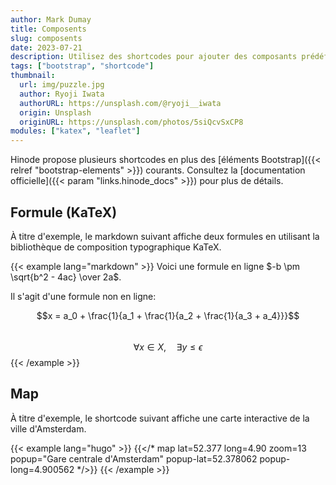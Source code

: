 ```yaml
---
author: Mark Dumay
title: Composents
slug: composents
date: 2023-07-21
description: Utilisez des shortcodes pour ajouter des composants prédéfinis alimentés par des bibliothèques externes.
tags: ["bootstrap", "shortcode"]
thumbnail:
  url: img/puzzle.jpg
  author: Ryoji Iwata
  authorURL: https://unsplash.com/@ryoji__iwata
  origin: Unsplash
  originURL: https://unsplash.com/photos/5siQcvSxCP8
modules: ["katex", "leaflet"]
---
```


Hinode propose plusieurs shortcodes en plus des [éléments Bootstrap]({{< relref "bootstrap-elements" >}}) courants. Consultez la [documentation officielle]({{< param "links.hinode_docs" >}}) pour plus de détails.

## Formule (KaTeX)

À titre d'exemple, le markdown suivant affiche deux formules en utilisant la bibliothèque de composition typographique KaTeX.

{{< example lang="markdown" >}}
Voici une formule en ligne $-b \pm \sqrt{b^2 - 4ac} \over 2a$.

Il s'agit d'une formule non en ligne:

$$x = a_0 + \frac{1}{a_1 + \frac{1}{a_2 + \frac{1}{a_3 + a_4}}}$$  
$$\forall x \in X, \quad \exists y \leq \epsilon$$
{{< /example >}}

## Map

À titre d'exemple, le shortcode suivant affiche une carte interactive de la ville d'Amsterdam.

<!-- markdownlint-disable MD037 -->
{{< example lang="hugo" >}}
{{</* map lat=52.377 long=4.90 zoom=13 popup="Gare centrale d'Amsterdam" popup-lat=52.378062 popup-long=4.900562 */>}}
{{< /example >}}
<!-- markdownlint-enable MD037 -->
